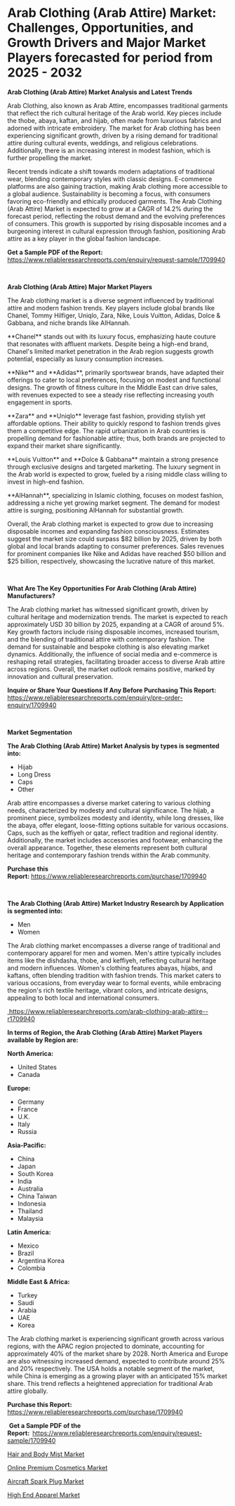<p><h1>Arab Clothing (Arab Attire) Market: Challenges, Opportunities, and Growth Drivers and Major Market Players forecasted for period from 2025 - 2032</h1></p><p><strong>Arab Clothing (Arab Attire) Market Analysis and Latest Trends</strong></p>
<p><p>Arab Clothing, also known as Arab Attire, encompasses traditional garments that reflect the rich cultural heritage of the Arab world. Key pieces include the thobe, abaya, kaftan, and hijab, often made from luxurious fabrics and adorned with intricate embroidery. The market for Arab clothing has been experiencing significant growth, driven by a rising demand for traditional attire during cultural events, weddings, and religious celebrations. Additionally, there is an increasing interest in modest fashion, which is further propelling the market.</p><p>Recent trends indicate a shift towards modern adaptations of traditional wear, blending contemporary styles with classic designs. E-commerce platforms are also gaining traction, making Arab clothing more accessible to a global audience. Sustainability is becoming a focus, with consumers favoring eco-friendly and ethically produced garments. The Arab Clothing (Arab Attire) Market is expected to grow at a CAGR of 14.2% during the forecast period, reflecting the robust demand and the evolving preferences of consumers. This growth is supported by rising disposable incomes and a burgeoning interest in cultural expression through fashion, positioning Arab attire as a key player in the global fashion landscape.</p></p>
<p><strong>Get a Sample PDF of the Report:&nbsp;</strong> <a href="https://www.reliableresearchreports.com/enquiry/request-sample/1709940?utm_campaign=28&utm_medium=2&utm_source=Github&utm_content=ia&utm_term=10012025&utm_id=arab-clothing-arab-attire">https://www.reliableresearchreports.com/enquiry/request-sample/1709940</a></p>
<p>&nbsp;</p>
<p><strong>Arab Clothing (Arab Attire) Major Market Players</strong></p>
<p><p>The Arab clothing market is a diverse segment influenced by traditional attire and modern fashion trends. Key players include global brands like Chanel, Tommy Hilfiger, Uniqlo, Zara, Nike, Louis Vuitton, Adidas, Dolce & Gabbana, and niche brands like AlHannah.</p><p>**Chanel** stands out with its luxury focus, emphasizing haute couture that resonates with affluent markets. Despite being a high-end brand, Chanel's limited market penetration in the Arab region suggests growth potential, especially as luxury consumption increases.</p><p>**Nike** and **Adidas**, primarily sportswear brands, have adapted their offerings to cater to local preferences, focusing on modest and functional designs. The growth of fitness culture in the Middle East can drive sales, with revenues expected to see a steady rise reflecting increasing youth engagement in sports.</p><p>**Zara** and **Uniqlo** leverage fast fashion, providing stylish yet affordable options. Their ability to quickly respond to fashion trends gives them a competitive edge. The rapid urbanization in Arab countries is propelling demand for fashionable attire; thus, both brands are projected to expand their market share significantly.</p><p>**Louis Vuitton** and **Dolce & Gabbana** maintain a strong presence through exclusive designs and targeted marketing. The luxury segment in the Arab world is expected to grow, fueled by a rising middle class willing to invest in high-end fashion.</p><p>**AlHannah**, specializing in Islamic clothing, focuses on modest fashion, addressing a niche yet growing market segment. The demand for modest attire is surging, positioning AlHannah for substantial growth.</p><p>Overall, the Arab clothing market is expected to grow due to increasing disposable incomes and expanding fashion consciousness. Estimates suggest the market size could surpass $82 billion by 2025, driven by both global and local brands adapting to consumer preferences. Sales revenues for prominent companies like Nike and Adidas have reached $50 billion and $25 billion, respectively, showcasing the lucrative nature of this market.</p></p>
<p>&nbsp;</p>
<p><strong>What Are The Key Opportunities For Arab Clothing (Arab Attire) Manufacturers?</strong></p>
<p><p>The Arab clothing market has witnessed significant growth, driven by cultural heritage and modernization trends. The market is expected to reach approximately USD 30 billion by 2025, expanding at a CAGR of around 5%. Key growth factors include rising disposable incomes, increased tourism, and the blending of traditional attire with contemporary fashion. The demand for sustainable and bespoke clothing is also elevating market dynamics. Additionally, the influence of social media and e-commerce is reshaping retail strategies, facilitating broader access to diverse Arab attire across regions. Overall, the market outlook remains positive, marked by innovation and cultural preservation.</p></p>
<p><strong>Inquire or Share Your Questions If Any Before Purchasing This Report:</strong> <a href="https://www.reliableresearchreports.com/enquiry/pre-order-enquiry/1709940?utm_campaign=28&utm_medium=2&utm_source=Github&utm_content=ia&utm_term=10012025&utm_id=arab-clothing-arab-attire">https://www.reliableresearchreports.com/enquiry/pre-order-enquiry/1709940</a></p>
<p>&nbsp;</p>
<p><strong>Market Segmentation</strong></p>
<p><strong>The Arab Clothing (Arab Attire) Market Analysis by types is segmented into:</strong></p>
<p><ul><li>Hijab</li><li>Long Dress</li><li>Caps</li><li>Other</li></ul></p>
<p><p>Arab attire encompasses a diverse market catering to various clothing needs, characterized by modesty and cultural significance. The hijab, a prominent piece, symbolizes modesty and identity, while long dresses, like the abaya, offer elegant, loose-fitting options suitable for various occasions. Caps, such as the keffiyeh or qatar, reflect tradition and regional identity. Additionally, the market includes accessories and footwear, enhancing the overall appearance. Together, these elements represent both cultural heritage and contemporary fashion trends within the Arab community.</p></p>
<p><strong>Purchase this Report:&nbsp;</strong><a href="https://www.reliableresearchreports.com/purchase/1709940?utm_campaign=28&utm_medium=2&utm_source=Github&utm_content=ia&utm_term=10012025&utm_id=arab-clothing-arab-attire">https://www.reliableresearchreports.com/purchase/1709940</a></p>
<p>&nbsp;</p>
<p><strong>The Arab Clothing (Arab Attire) Market Industry Research by Application is segmented into:</strong></p>
<p><ul><li>Men</li><li>Women</li></ul></p>
<p><p>The Arab clothing market encompasses a diverse range of traditional and contemporary apparel for men and women. Men's attire typically includes items like the dishdasha, thobe, and keffiyeh, reflecting cultural heritage and modern influences. Women's clothing features abayas, hijabs, and kaftans, often blending tradition with fashion trends. This market caters to various occasions, from everyday wear to formal events, while embracing the region's rich textile heritage, vibrant colors, and intricate designs, appealing to both local and international consumers.</p></p>
<p><a href="https://www.reliableresearchreports.com/arab-clothing-arab-attire--r1709940?utm_campaign=28&utm_medium=2&utm_source=Github&utm_content=ia&utm_term=10012025&utm_id=arab-clothing-arab-attire">&nbsp;https://www.reliableresearchreports.com/arab-clothing-arab-attire--r1709940</a></p>
<p><strong>In terms of Region, the Arab Clothing (Arab Attire) Market Players available by Region are:</strong></p>
<p>
    <p> <strong> North America: </strong>
        <ul>
            <li>United States</li>
            <li>Canada</li>
        </ul>
        </p> 
    <p> <strong> Europe: </strong>
        <ul>
            <li>Germany</li>
            <li>France</li>
            <li>U.K.</li>
            <li>Italy</li>
            <li>Russia</li>
        </ul>
        </p> 
    <p> <strong> Asia-Pacific: </strong>
        <ul>
            <li>China</li>
            <li>Japan</li>
            <li>South Korea</li>
            <li>India</li>
            <li>Australia</li>
            <li>China Taiwan</li>
            <li>Indonesia</li>
            <li>Thailand</li>
            <li>Malaysia</li>
        </ul>
        </p> 
    <p> <strong> Latin America: </strong>
        <ul>
            <li>Mexico</li>
            <li>Brazil</li>
            <li>Argentina Korea</li>
            <li>Colombia</li>
        </ul>
        </p> 
    <p> <strong> Middle East & Africa: </strong>
        <ul>
            <li>Turkey</li>
            <li>Saudi</li>
            <li>Arabia</li>
            <li>UAE</li>
            <li>Korea</li>
        </ul>
    </p>
    </p>
<p><p>The Arab clothing market is experiencing significant growth across various regions, with the APAC region projected to dominate, accounting for approximately 40% of the market share by 2028. North America and Europe are also witnessing increased demand, expected to contribute around 25% and 20% respectively. The USA holds a notable segment of the market, while China is emerging as a growing player with an anticipated 15% market share. This trend reflects a heightened appreciation for traditional Arab attire globally.</p></p>
<p><strong>Purchase this Report: </strong><a href="https://www.reliableresearchreports.com/purchase/1709940?utm_campaign=28&utm_medium=2&utm_source=Github&utm_content=ia&utm_term=10012025&utm_id=arab-clothing-arab-attire">https://www.reliableresearchreports.com/purchase/1709940</a></p>
<p>&nbsp;<strong>Get a Sample PDF of the Report:&nbsp;&nbsp;</strong><a href="https://www.reliableresearchreports.com/enquiry/request-sample/1709940?utm_campaign=28&utm_medium=2&utm_source=Github&utm_content=ia&utm_term=10012025&utm_id=arab-clothing-arab-attire">https://www.reliableresearchreports.com/enquiry/request-sample/1709940</a></p>
<p><strong></strong></p>
<p><p><a href="https://github.com/delindacallegari68/Market-Research-Report-List-1/blob/main/hair-and-body-mist-market.md?utm_campaign=28&utm_medium=2&utm_source=Github&utm_content=ia&utm_term=10012025&utm_id=arab-clothing-arab-attire">Hair and Body Mist Market</a></p><p><a href="https://github.com/klindsey95/Market-Research-Report-List-1/blob/main/online-premium-cosmetics-market.md?utm_campaign=28&utm_medium=2&utm_source=Github&utm_content=ia&utm_term=10012025&utm_id=arab-clothing-arab-attire">Online Premium Cosmetics Market</a></p><p><a href="https://github.com/santosh758595/Market-Research-Report-List-6/blob/main/aircraft-spark-plug-market.md?utm_campaign=28&utm_medium=2&utm_source=Github&utm_content=ia&utm_term=10012025&utm_id=arab-clothing-arab-attire">Aircraft Spark Plug Market</a></p><p><a href="https://github.com/steidmindy199393/Market-Research-Report-List-1/blob/main/high-end-apparel-market.md?utm_campaign=28&utm_medium=2&utm_source=Github&utm_content=ia&utm_term=10012025&utm_id=arab-clothing-arab-attire">High End Apparel Market</a></p></p>
